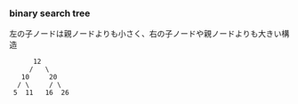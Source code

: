 ### binary search tree

左の子ノードは親ノードよりも小さく、右の子ノードや親ノードよりも大きい構造

```
      12
     /   \
   10     20
  / \     / \
 5  11   16  26
```
